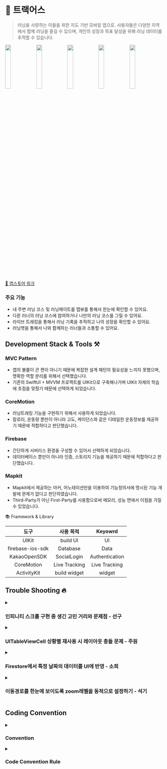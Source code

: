 # 🏃 트랙어스
> 러닝을 사랑하는 이들을 위한 지도 기반 모바일 앱으로. 사용자들은 다양한 지역에서 함께 러닝을 즐길 수 있으며, 개인의 성장과 목표 달성을 위해 러닝 데이터를 추적할 수 있습니다.



<img src="https://github.com/Team-TrackUs/Trackus-iOS/assets/101062450/5b3b591b-b647-4b9e-afb6-887c3f135cf6" width = 19%/>
<img src="https://github.com/Team-TrackUs/Trackus-iOS/assets/101062450/8baac104-ee2d-4249-96db-d66a07ca5b9c" width = 19%/>
<img src="https://github.com/Team-TrackUs/Trackus-iOS/assets/101062450/53d4fdf0-79bb-4662-b2b6-490002f2e191" width = 19%/>
<img src="https://github.com/Team-TrackUs/Trackus-iOS/assets/101062450/cb2ac504-ec62-4150-b5df-6d9ffcb0ef70" width = 19%/>
<img src="https://github.com/Team-TrackUs/Trackus-iOS/assets/101062450/c14e964d-2070-4a8d-a100-f58602e015a2" width = 19%/>

[📱 앱스토어 링크](https://apps.apple.com/ca/app/trackus-%ED%8A%B8%EB%9E%99%EC%96%B4%EC%8A%A4/id6476967318)

### 주요 기능
- 내 주변 러닝 코스 및 러닝메이트를 맵뷰를 통해서 한눈에 확인할 수 있어요.
- 다른 러너의 러닝 코스에 참여하거나 나만의 러닝 코스를 그릴 수 있어요.
- 라이브 트래킹을 통해서 러닝 기록을 추적하고 나의 성장을 확인할 수 있어요.
- 러닝챗을 통해서 나와 함께하는 러너들과 소통할 수 있어요.

## Development Stack & Tools ⚒️

### MVC Pattern
- 앱의 볼륨이 큰 편이 아니기 때문에 복잡한 설계 패턴의 필요성을 느끼지 못했으며, 명확한 역할 분리를 위해서 선택했습니다.
- 기존의 SwiftUI + MVVM 프로젝트를 UIKit으로 구축해나가며 UIKit 자체의 학습에 초점을 맞췄기 때문에 선택하게 되었습니다.

### CoreMotion
- 러닝트래킹 기능을 구현하기 위해서 사용하게 되었습니다.
- 칼로리, 운동량 뿐만이 아니라 고도, 케이던스와 같은 디테일한 운동정보를 제공하기 때문에 적합하다고 판단했습니다.

### Firebase
- 간단하게 서버리스 환경을 구성할 수 있어서 선택하게 되었습니다.
- 데이터베이스 뿐만이 아니라 인증, 스토리지 기능을 제공하기 때문에 적합하다고 판단했습니다.

### Mapkit
- Mapkit에서 제공하는 마커, 어노테이션만을 이용하여 기능정의서에 명시된 기능 개발에 문제가 없다고 판단하였습니다.
- Third-Party가 아닌 First-Party를 사용함으로써 메모리, 성능 면에서 이점을 가질 수 있었습니다.

📚 Framework & Library

도구 | 사용 목적 | Keyowrd
:---------:|:----------:|:---------:
 UIKit | build UI | UI
 firebase-ios-sdk | Database | Data
 KakaoOpenSDK | SocialLogin | Authentication
 CoreMotion | Live Tracking | Live Tracking
 ActivityKit | build widget | widget


## Trouble Shooting 🔥
<details>
  <summary><h3>인피니티 스크롤 구현 중 생긴 고민 거리와 문제점 - 선구</h3></summary>
🤔 문제 상황
 
인피니티 스크롤 구현 중 DB에서 전체 데이터를 가져온것이 아닌 데이터를 부분부분 쪼개서 가져오도록 해야 했습니다.

✨ 해결 방법

해결방법으로 데이터를 가져올 때 limit(한번에 가져올 데이터의 개수), startAfter(마지막으로 가져온 데이터)를 뷰 컨트롤러에서 정해준뒤
뷰가 로드될 때 처음부터 10개의 데이터를 가져오게 startAfter을 nil로 설정하여 데이터를 가져오면서 lastDocumentSnapshot을 저장하도록 하였습니다.

![스크린샷 2024-07-30 오전 10 46 29](https://github.com/user-attachments/assets/e479e18a-f883-4f13-9502-4dd74af3c868)

그다음부터는 lastDocumentSnapshot부터 데이터를 가져오게 하여 테이블의 스크롤이 마지막 Cell을 볼 때, fetchPosts를 호출하도록 하였습니다.

구현한뒤에 다른 문제점들이 발생했는데
- 스크롤이 마지막 셀을 볼 때마다 데이터를 계속 불러오는 문제
- 이미 불러온(테이블에 올라간) 데이터가 delete 되었을 경우

스크롤이 마지막 셀을 볼 때마다 데이터를 계속 불러오는 문제는
뷰컨트롤러에 fetchPosts()와 fetchMorePosts() 함수를 따로 만들어 fetchPosts는 새로고침하거나 Refresh를 할 때만 호출하고 fetchMorePosts는 스크롤이 마지막Cell을 볼 때만 호출하게 하였습니다. fetchMorePosts는 페이지가 완료되었는지 확인하는 변수와 데이터를 가져올지 안가져올지 확인하는 변수를 만들어 파이어스토어에서 더 이상 불러올 데이터가 없는 경우에 fetch가 되지 않도록 하였습니다.

이미 불러온(테이블에 올라간) 데이터가 delete 되었을 경우의 문제는
무한 스크롤을 하는 경우에는 새로운 데이터만 가져오게 하고, 새로고침을 하거나 Refresh를 하는 경우에는 현재 테이블에 있는 데이터 중 삭제된 데이터를 제외하고 새로 생긴 데이터를 불러오도록 처리하여 문제를 해결할 수 있었습니다.
</details>

<details>
  <summary><h3>UITableViewCell 상황별 재사용 시 레이아웃 충돌 문제 - 주원</h3></summary>
 
🤔 문제 상황 

UITableView에서 하나의 UITableViewCell을 상황에 따라 재사용 할 때, 기존 레이아웃과 충돌하여 셀을 새로 불러올 때마다 다른 레이아웃이 적용되는 문제가 발생.

해결 과정

1. 문제 분석
2. 셀을 재사용할 때, 이전에 설정된 오토레이아웃 제약 조건이 남아 있어 새로운 제약 조건과 충돌.
3. 조건에 맞는 UI 요소들을 조건문에 따라 숨기거나 보이게 할 때, 이전에 적용된 제약 조건이 여전히 활성화되어 있어 예상치 못한 레이아웃이 발생.
4. 기존 방식의 문제점으로 확인
5. 조건문에 따라 제약 조건을 추가하였으나, 조건에 해당하지 않는 경우에도 여전히 제약 조건이 적용되어 기종 제약 조건과 충돌.

✨ 해결 방법

1. 제약 조건 초기화
2. NSLayoutConstraint.deactivate(contentView.constraints)를 사용하여 셀이 재사용될 때 기존의 모든 제약 조건을 비활성화.
3. 제약 조건 재설정
4. 필요한 제약 조건을 조건에 맞게 다시 추가하고 활성화.
5. 관련 없는 UI 요소들은 isHidden = true로 처리하여, 불필요한 제약 조건이 적용되지 않도록 적용.

```swift
func configure(messageMap: MessageMap) {
    // 모든 제약 조건 비활성화
    NSLayoutConstraint.deactivate(contentView.constraints)

    // 새로운 제약 조건 배열 선언
    var constraints = [NSLayoutConstraint]()

    // 조건에 따른 UI 요소와 제약 조건 설정
    if messageMap.sameData {
        dateLabel.isHidden = true
    } else {
        dateLabel.isHidden = false
        constraints.append(contentsOf: [
            dateLabel.topAnchor.constraint(equalTo: contentView.topAnchor, constant: 8),
            dateLabel.leadingAnchor.constraint(equalTo: contentView.leadingAnchor, constant: 16),
            dateLabel.trailingAnchor.constraint(equalTo: contentView.trailingAnchor, constant: -16)
        ])
    }

    // 기타 UI 요소와 제약 조건 설정
    constraints.append(contentsOf: [
        messageLabel.topAnchor.constraint(equalTo: dateLabel.bottomAnchor, constant: 8),
        messageLabel.leadingAnchor.constraint(equalTo: contentView.leadingAnchor, constant: 16),
        messageLabel.trailingAnchor.constraint(equalTo: contentView.trailingAnchor, constant: -16),
        messageLabel.bottomAnchor.constraint(equalTo: contentView.bottomAnchor, constant: -8)
    ])

    // 제약 조건 활성화
    NSLayoutConstraint.activate(constraints)
```

정리

- UITableViewCell 재사용 시 오토레이아웃 제약 조건 충돌로 인해 레이아웃이 예상대로 작동하지 않음. 
- 셀이 재사용될 때 이전 제약 조건이 제대로 초기화되지 않아 새로운 제약 조건과 충돌함.
- 셀이 재사용될 때 기존 제약 조건을 모두 비활성화하고, 조건에 맞는 제약 조건만 다시 추가하여 활성화함.
- 각 셀의 UI 요소와 제약 조건이 정확하게 적용되어 레이아웃이 정상 작동
</details>

<details>
  <summary><h3>Firestore에서 특정 날짜의 데이터를 UI에 반영 - 소희</h3></summary>
 🤔 문제 상황

 캘린더의 날짜에 맞는 데이터를 보여주는 기능을 구현하는 과정에서 여러 문제가 발생했습니다. 사용자가 특정 날짜를 선택하면 그 날짜에 맞는 러닝 기록과 게시물을 정확히 불러와서 보여줘야 했습니다. 하지만 Firestore 쿼리를 사용하여 특정 날짜의 데이터를 정확히 필터링하고, UI에 반영하는 과정이 쉽지 않았습니다.

 ✨ 해결 방법
1. 날짜 필터링 쿼리 작성: Firestore에서 특정 날짜의 데이터를 가져오기 위해 날짜 필터링 쿼리를 작성했습니다. 현재 날짜를 기준으로 시작 시간과 종료 시간을 계산하여 그 사이에 포함되는 데이터를 가져오도록 했습니다.

```swift
func fetchRecords() {
        let db = Firestore.firestore()
        let startTimeField = "startTime"
        
        let startOfDay = Calendar.current.startOfDay(for: currentDate)
        let endOfDay = Calendar.current.date(byAdding: .day, value: 1, to: startOfDay)!
        
        db.collection("users").document(Auth.auth().currentUser!.uid).collection("records")
            .whereField(startTimeField, isGreaterThanOrEqualTo: Timestamp(date: startOfDay))
            .whereField(startTimeField, isLessThan: Timestamp(date: endOfDay))
            .getDocuments { [weak self] (querySnapshot, error) in
                guard let self = self else { return }
                if let error = error {
                    print("Error getting documents: \(error)")
                } else {
                    self.records = querySnapshot?.documents.compactMap { document in
                        do {
                            let record = try document.data(as: Running.self)
                            return record
                        } catch {
                            print("Error decoding record: \(error)")
                            return nil
                        }
                    } ?? []
                    
                    DispatchQueue.main.async {
                        self.recordsTableView.reloadData()
                    }
                }
            }
    }
```
2. UI 업데이트: 사용자가 날짜를 선택하면 currentDate를 업데이트하고, 그에 맞는 데이터를 다시 불러와서 테이블 뷰를 갱신했습니다.
```swift
private var currentDate: Date = Date() {
    didSet {
        updateDateButton()
        fetchPosts()
        fetchRecords()
    }
}

private func updateDateButton() {
    dateButton.setTitle("\(dateFormatter.string(from: currentDate))", for: .normal)
}
```

3. 캘린더 뷰와 상호작용: 캘린더 뷰에서 날짜를 선택했을 때 currentDate를 업데이트하고, 필요한 데이터를 다시 불러와서 UI에 반영했습니다.
```swift
@objc private func dateButtonTapped() {
    let calendarVC = CalendarVC()
    if #available(iOS 13.0, *) {
        calendarVC.modalPresentationStyle = .pageSheet
    }
    calendarVC.didSelectDate = { [weak self] selectedDate in
        self?.currentDate = selectedDate
        self?.updateDateButton()
    }
    present(calendarVC, animated: true, completion: nil)
}
```
Firestore 쿼리문을 적절하게 활용하여 UI와 데이터베이스를 적절하게 연동하고 문제를 해결할 수 있었습니다.
 
</details>

<details>
  <summary><h3>이동경로를 한눈에 보이도록 zoom레벨을 동적으로 설정하기 - 석기</h3></summary>

🤔 문제 상황

사용자가 이동한 경로를 보여주는 과정에서 이동경로가 잘려서 나오는 현상이 발생 했습니다. 또한 맵뷰에서 화면의 절반만큼만 맵뷰가 보여지도록 처리가 필요했습니다.

✨ 해결 과정

**맵뷰에 추가적인 여백 지정 🗺️**

실제로 맵뷰가 보여져야 하는 부분은 스크린사이즈의 절반정도로 화면의 절반 영역만 맵뷰의 기준을 적용하기 위해서 
setVisibleMapRect(_:edgePadding:animated:) 메서드를 이용하여 화면의 추가적인 여백공간을 지정해줬습니다.

![스크린샷 2024-07-30 오후 12 00 09](https://github.com/user-attachments/assets/b6cc2e28-ce92-4b33-9f0e-1b32358eeb4f)
UIEdgeInsets에 하단의 slideView와 상단의 stackView에 좌표값에 추가적인 여백을 지정하여 맵뷰가 UI에 가려지는 문제도 해결할 수 있었습니다.

**좌표값을 이용하여 zoom레벨을 조정 📍**

정확히 이동경로 전체를 보여주기 위해서 이동한 거리가 아닌 `위도, 경도에 대한 최대, 최솟값을 구하여 거리 편차` 를 구한뒤에 구해진 거리만큼 여백을 주는 방식으로 문제에 접근하였습니다.


거리 편차만큼 여백을 주고 새로운 좌표를 생성하기 위해서 latitudinalMeters, longitudinalMeters에 구해진 위도, 경도의 거리 편차를 대입하여 새로운 좌표값을 반환하는 메서드를 구현했습니다.

![스크린샷 2024-07-30 오후 12 01 08](https://github.com/user-attachments/assets/56f771a9-b5f6-4928-9c57-9dc0ffa629cc)

</details>


## Coding Convention 
<details>
  <summary><h3>Convention</h3></summary>
 Branch Naming <br/>
- 추가: feature 
- 버그수정: fix 
- 리팩터링: refactor 
- 긴급수정: hotfix
- 배포: release


`[prefix]/description` <br/>
 

Commit Message
| Title     | Description  |
|----------|---|
| Feat     | 새로운 기능추가  |
| Fix      |  버그수정 |
| Refactor | 코드 리팩터링  |
| Style    |  코드스타일 변경 |
| Build    |  빌드 관련 파일 수정 |
| Docs     | 문서(문서 추가, 수정, 삭제)  |
| Test     |  테스트(테스트 코드 추가, 수정, 삭제: 비즈니스 로직에 변경 없는 경우) |
| Chore    |  기타 변경사항(빌드 스크립트 수정 등) |

`[Feat] message #issue-number`
 </details>

<details>
  <summary><h3>Code Convention Rule</h3></summary>
 - 파일, 클래스에서  약어 사용 가능
  - ViewController -> VC
  - ViewModel -> VM
- 기본 명명규칙은 Swift Style Guide, API Design Guidelines , Swift Style Guide를 참고한다.
- 함수, 메서드, 변수, 상수의 경우 **lowerCamelCase** 사용
- 클래스, extension은 **UpserCamelCase**
  </details>
  
